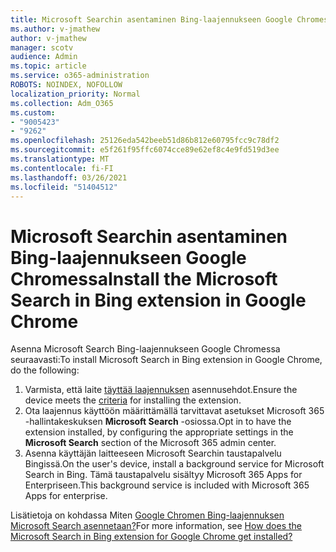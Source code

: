 ```yaml
---
title: Microsoft Searchin asentaminen Bing-laajennukseen Google Chromessa
ms.author: v-jmathew
author: v-jmathew
manager: scotv
audience: Admin
ms.topic: article
ms.service: o365-administration
ROBOTS: NOINDEX, NOFOLLOW
localization_priority: Normal
ms.collection: Adm_O365
ms.custom:
- "9005423"
- "9262"
ms.openlocfilehash: 25126eda542beeb51d86b812e60795fcc9c78df2
ms.sourcegitcommit: e5f261f95ffc6074cce89e62ef8c4e9fd519d3ee
ms.translationtype: MT
ms.contentlocale: fi-FI
ms.lasthandoff: 03/26/2021
ms.locfileid: "51404512"
---
```

# <a name="install-the-microsoft-search-in-bing-extension-in-google-chrome"></a><span data-ttu-id="cc884-102">Microsoft Searchin asentaminen Bing-laajennukseen Google Chromessa</span><span class="sxs-lookup"><span data-stu-id="cc884-102">Install the Microsoft Search in Bing extension in Google Chrome</span></span>

<span data-ttu-id="cc884-103">Asenna Microsoft Search Bing-laajennukseen Google Chromessa seuraavasti:</span><span class="sxs-lookup"><span data-stu-id="cc884-103">To install Microsoft Search in Bing extension in Google Chrome, do the following:</span></span>

1. <span data-ttu-id="cc884-104">Varmista, että laite [täyttää laajennuksen](https://go.microsoft.com/fwlink/?linkid=2152236) asennusehdot.</span><span class="sxs-lookup"><span data-stu-id="cc884-104">Ensure the device meets the [criteria](https://go.microsoft.com/fwlink/?linkid=2152236) for installing the extension.</span></span>
2. <span data-ttu-id="cc884-105">Ota laajennus käyttöön määrittämällä tarvittavat asetukset Microsoft 365 -hallintakeskuksen **Microsoft Search** -osiossa.</span><span class="sxs-lookup"><span data-stu-id="cc884-105">Opt in to have the extension installed, by configuring the appropriate settings in the **Microsoft Search** section of the Microsoft 365 admin center.</span></span>
3. <span data-ttu-id="cc884-106">Asenna käyttäjän laitteeseen Microsoft Searchin taustapalvelu Bingissä.</span><span class="sxs-lookup"><span data-stu-id="cc884-106">On the user's device, install a background service for Microsoft Search in Bing.</span></span> <span data-ttu-id="cc884-107">Tämä taustapalvelu sisältyy Microsoft 365 Apps for Enterpriseen.</span><span class="sxs-lookup"><span data-stu-id="cc884-107">This background service is included with Microsoft 365 Apps for enterprise.</span></span>

<span data-ttu-id="cc884-108">Lisätietoja on kohdassa Miten [Google Chromen Bing-laajennuksen Microsoft Search asennetaan?](https://go.microsoft.com/fwlink/?linkid=2150992)</span><span class="sxs-lookup"><span data-stu-id="cc884-108">For more information, see [How does the Microsoft Search in Bing extension for Google Chrome get installed?](https://go.microsoft.com/fwlink/?linkid=2150992)</span></span>
